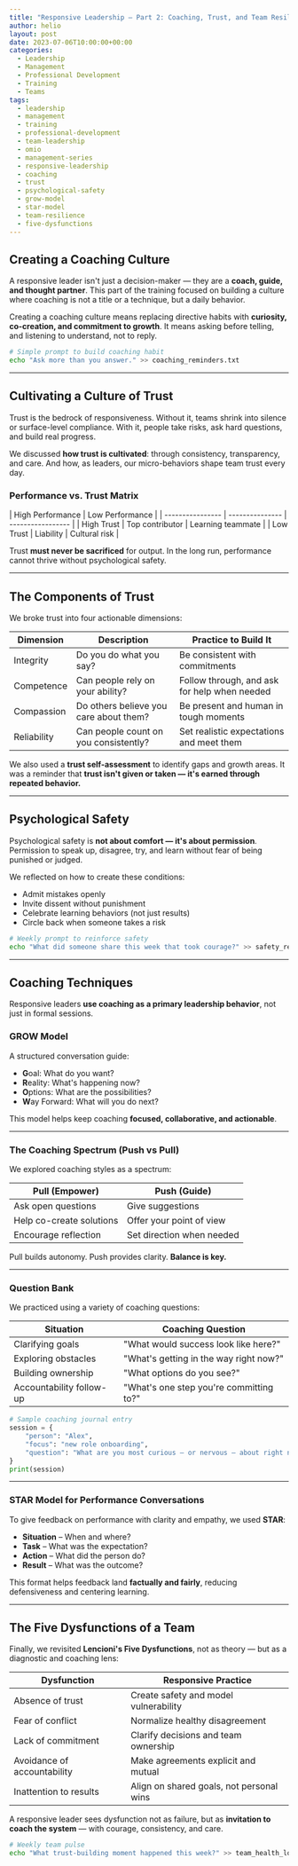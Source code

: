 ```yaml
---
title: "Responsive Leadership – Part 2: Coaching, Trust, and Team Resilience"
author: helio
layout: post
date: 2023-07-06T10:00:00+00:00
categories:
  - Leadership
  - Management
  - Professional Development
  - Training
  - Teams
tags:
  - leadership
  - management
  - training
  - professional-development
  - team-leadership
  - omio
  - management-series
  - responsive-leadership
  - coaching
  - trust
  - psychological-safety
  - grow-model
  - star-model
  - team-resilience
  - five-dysfunctions
---
```


## Creating a Coaching Culture

A responsive leader isn't just a decision-maker — they are a **coach, guide, and thought partner**. This part of the training focused on building a culture where coaching is not a title or a technique, but a daily behavior.

Creating a coaching culture means replacing directive habits with **curiosity, co-creation, and commitment to growth**. It means asking before telling, and listening to understand, not to reply.

```bash
# Simple prompt to build coaching habit
echo "Ask more than you answer." >> coaching_reminders.txt
```

---

## Cultivating a Culture of Trust

Trust is the bedrock of responsiveness. Without it, teams shrink into silence or surface-level compliance. With it, people take risks, ask hard questions, and build real progress.

We discussed **how trust is cultivated**: through consistency, transparency, and care. And how, as leaders, our micro-behaviors shape team trust every day.

### Performance vs. Trust Matrix

| High Performance | Low Performance |
| ---------------- | --------------- | ----------------- |
| High Trust       | Top contributor | Learning teammate |
| Low Trust        | Liability       | Cultural risk     |

Trust **must never be sacrificed** for output. In the long run, performance cannot thrive without psychological safety.

---

## The Components of Trust

We broke trust into four actionable dimensions:

| Dimension   | Description                            | Practice to Build It                         |
| ----------- | -------------------------------------- | -------------------------------------------- |
| Integrity   | Do you do what you say?                | Be consistent with commitments               |
| Competence  | Can people rely on your ability?       | Follow through, and ask for help when needed |
| Compassion  | Do others believe you care about them? | Be present and human in tough moments        |
| Reliability | Can people count on you consistently?  | Set realistic expectations and meet them     |

We also used a **trust self-assessment** to identify gaps and growth areas. It was a reminder that **trust isn't given or taken — it's earned through repeated behavior.**

---

## Psychological Safety

Psychological safety is **not about comfort — it's about permission**. Permission to speak up, disagree, try, and learn without fear of being punished or judged.

We reflected on how to create these conditions:

- Admit mistakes openly
- Invite dissent without punishment
- Celebrate learning behaviors (not just results)
- Circle back when someone takes a risk

```bash
# Weekly prompt to reinforce safety
echo "What did someone share this week that took courage?" >> safety_reflections.txt
```

---

## Coaching Techniques

Responsive leaders **use coaching as a primary leadership behavior**, not just in formal sessions.

### GROW Model

A structured conversation guide:

- **G**oal: What do you want?
- **R**eality: What's happening now?
- **O**ptions: What are the possibilities?
- **W**ay Forward: What will you do next?

This model helps keep coaching **focused, collaborative, and actionable**.

---

### The Coaching Spectrum (Push vs Pull)

We explored coaching styles as a spectrum:

| Pull (Empower)           | Push (Guide)              |
| ------------------------ | ------------------------- |
| Ask open questions       | Give suggestions          |
| Help co-create solutions | Offer your point of view  |
| Encourage reflection     | Set direction when needed |

Pull builds autonomy. Push provides clarity. **Balance is key.**

---

### Question Bank

We practiced using a variety of coaching questions:

| Situation                | Coaching Question                       |
| ------------------------ | --------------------------------------- |
| Clarifying goals         | "What would success look like here?"    |
| Exploring obstacles      | "What's getting in the way right now?"  |
| Building ownership       | "What options do you see?"              |
| Accountability follow-up | "What's one step you're committing to?" |

```python
# Sample coaching journal entry
session = {
    "person": "Alex",
    "focus": "new role onboarding",
    "question": "What are you most curious — or nervous — about right now?"
}
print(session)
```

---

### STAR Model for Performance Conversations

To give feedback on performance with clarity and empathy, we used **STAR**:

- **Situation** – When and where?
- **Task** – What was the expectation?
- **Action** – What did the person do?
- **Result** – What was the outcome?

This format helps feedback land **factually and fairly**, reducing defensiveness and centering learning.

---

## The Five Dysfunctions of a Team

Finally, we revisited **Lencioni's Five Dysfunctions**, not as theory — but as a diagnostic and coaching lens:

| Dysfunction                 | Responsive Practice                      |
| --------------------------- | ---------------------------------------- |
| Absence of trust            | Create safety and model vulnerability    |
| Fear of conflict            | Normalize healthy disagreement           |
| Lack of commitment          | Clarify decisions and team ownership     |
| Avoidance of accountability | Make agreements explicit and mutual      |
| Inattention to results      | Align on shared goals, not personal wins |

A responsive leader sees dysfunction not as failure, but as **invitation to coach the system** — with courage, consistency, and care.

```bash
# Weekly team pulse
echo "What trust-building moment happened this week?" >> team_health_log.txt
```
